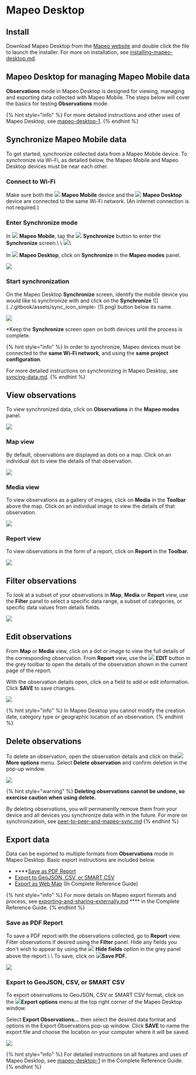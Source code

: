 # Mapeo Desktop

## Install

Download Mapeo Desktop from the [Mapeo website](https://docs.mapeo.app) and double click the file to launch the installer. For more on installation, see [installing-mapeo-desktop.md](../reference-guide/mapeo-desktop-setup-and-use/mapeo-desktop-implementation/installing-mapeo-desktop.md "mention").

## Mapeo Desktop for managing Mapeo Mobile data

**Observations** mode in Mapeo Desktop is designed for viewing, managing and exporting data collected with Mapeo Mobile. The steps below will cover the basics for testing **Observations** mode.&#x20;

{% hint style="info" %}
For more detailed instructions and other uses of Mapeo Desktop, see [mapeo-desktop-1](../reference-guide/mapeo-desktop-setup-and-use/mapeo-desktop-1/ "mention").
{% endhint %}

## Synchronize Mapeo Mobile data

To get started, synchronize collected data from a Mapeo Mobile device. To synchronize via Wi-Fi, as detailed below, the Mapeo Mobile and Mapeo Desktop devices must be near each other.

### Connect to Wi-Fi

Make sure both the ![](../.gitbook/assets/Mapeo\_Mobile.png) **Mapeo Mobile** device and the ![](../.gitbook/assets/Mapeo\_Desktop.png) **Mapeo Desktop** device are connected to the same Wi-Fi network. (An internet connection is not required.)

### Enter Synchronize mode

In ![](../.gitbook/assets/Mapeo\_Mobile.png) **Mapeo Mobile**, tap the ![](../.gitbook/assets/app\_icons\_Sync\_35px.png) **Synchronize** button to enter the **Synchronize** screen.\ \ ![](../.gitbook/assets/Homescreen-Sync\_button.jpg)\


In ![](../.gitbook/assets/Mapeo\_Desktop.png) **Mapeo Desktop**, click on **Synchronize** in the **Mapeo modes** panel.

![](../.gitbook/assets/Md\_Synchronize\_mode.jpg)

### Start synchronization

On the Mapeo Desktop **Synchronize** screen, identify the mobile device you would like to synchronize with and click on the **Synchronize** ![](../.gitbook/assets/sync\_icon\_simple- (1).png) button below its name.

![](../.gitbook/assets/Md\_Synchronize\_mode\_sync\_with\_mobile.jpg)

\*Keep the **Synchronize** screen open on both devices until the process is complete.

{% hint style="info" %}
In order to synchronize, Mapeo devices must be connected to the **same Wi-Fi network**, and using the **same project configuration**.

For more detailed instructions on synchronizing in Mapeo Desktop, see [syncing-data.md](../reference-guide/mapeo-desktop-setup-and-use/mapeo-desktop-1/using-mapeo-desktop-to-manage-mapeo-mobile-data/syncing-data.md "mention").
{% endhint %}

## View observations

To view synchronized data, click on **Observations** in the **Mapeo modes** panel.&#x20;

![](../.gitbook/assets/Md\_Observations\_mode.jpg)

### Map view

By default, observations are displayed as dots on a map. Click on an individual dot to view the details of that observation.

![](../.gitbook/assets/Md\_map\_hover.jpg)

### Media view

To view observations as a gallery of images, click on **Media** in the **Toolbar** above the map. Click on an individual image to view the details of that observation.

![](../.gitbook/assets/Md\_media\_view\_button.jpg)

### **Report view**

To view observations in the form of a report, click on **Report** in the **Toolbar.**

![](../.gitbook/assets/Md\_report\_view\_button.jpg)

## **Filter observations**

To look at a subset of your observations in **Map**, **Media** or **Report** view, use the **Filter** panel to select a specific data range, a subset of categories, or specific data values from details fields.&#x20;

![](../.gitbook/assets/Md\_Filter\_panel.jpg)

## **Edit observations**

From **Map** or **Media** view, click on a dot or image to view the full details of the corresponding observation. From **Report** view, use the ![](../.gitbook/assets/Webmaps\_edit\_icon.jpg) **EDIT** button in the grey toolbar to open the details of the observation shown in the current page of the report.

With the observation details open, click on a field to add or edit information. Click **SAVE** to save changes.

![](../.gitbook/assets/Md\_edit\_observation.jpg)

{% hint style="info" %}
In Mapeo Desktop you cannot modify the creation date, category type or geographic location of an observation.
{% endhint %}

## Delete observations

To delete an observation, open the observation details and click on the![](../.gitbook/assets/Three\_dots\_menu.png)**More options** menu. Select **Delete observation** and confirm deletion in the pop-up window.

![](../.gitbook/assets/Md\_edit\_observation\_more\_options.jpg)

{% hint style="warning" %}
**Deleting observations cannot be undone, so exercise caution when using delete.**

By deleting observations, you will permanently remove them from your device and all devices you synchronize data with in the future. For more on synchronization, see [peer-to-peer-and-mapeo-sync.md](../introduction/what-is-mapeo/peer-to-peer-and-mapeo-sync.md "mention")
{% endhint %}

## Export data

Data can be exported to multiple formats from **Observations** mode in Mapeo Desktop. Basic export instructions are included below.&#x20;

* ****[Save as PDF Report](mapeo-desktop.md#save-as-pdf-report)
* [Export to GeoJSON, CSV, or SMART CSV](mapeo-desktop.md#export-to-geojson-csv-or-smart-csv)
* [Export as Web Map](../reference-guide/mapeo-desktop-1/using-mapeo-desktop-to-manage-mapeo-mobile-data/exporting-and-sharing-externally.md#export-as-web-map) (In Complete Reference Guide)

{% hint style="info" %}
For more details on Mapeo export formats and process, see [exporting-and-sharing-externally.md](../reference-guide/mapeo-desktop-1/using-mapeo-desktop-to-manage-mapeo-mobile-data/exporting-and-sharing-externally.md "mention") **** in the Complete Reference Guide.
{% endhint %}

### **Save as PDF Report**

To save a PDF report with the observations collected, go to **Report** view. Filter observations if desired using the **Filter** panel. Hide any fields you don't wish to appear by using the ![](../.gitbook/assets/hide.png) **Hide fields** option in the grey panel above the report.\ \ To save, click on ![](../.gitbook/assets/icon-load.png)**Save PDF.**

![](../.gitbook/assets/Md\_report\_save\_pdf.jpg)

### Export to GeoJSON, CSV, or SMART CSV

To export observations to GeoJSON, CSV or SMART CSV format, click on the ![](../.gitbook/assets/ico\_export.png)**Export options** menu at the top right corner of the Mapeo Desktop window.

Select **Export Observations...** then select the desired data format and options in the Export Observations pop-up window. Click **SAVE** to name the export file and choose the location on your computer where it will be saved.

![](../.gitbook/assets/Md\_Export\_observations\_menu.jpg)

{% hint style="info" %}
For detailed instructions on all features and uses of Mapeo Desktop, see [mapeo-desktop-1](../reference-guide/mapeo-desktop-setup-and-use/mapeo-desktop-1/ "mention") in the Complete Reference Guide.
{% endhint %}

